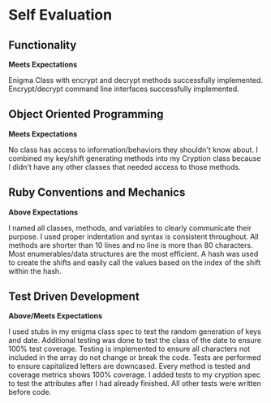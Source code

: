 # Self Evaluation

## Functionality
**Meets Expectations**


Enigma Class with encrypt and decrypt methods successfully implemented. Encrypt/decrypt command line interfaces successfully implemented.

## Object Oriented Programming
**Meets Expectations**


 No class has access to information/behaviors they shouldn't know about. I combined my key/shift generating methods into my Cryption class because I didn't have any other classes that needed access to those methods.

## Ruby Conventions and Mechanics
**Above Expectations**


I named all classes, methods, and variables to clearly communicate their purpose. I used proper indentation and syntax is consistent throughout. All methods are shorter than 10 lines and no line is more than 80 characters. Most enumerables/data structures are the most efficient. A hash was used to create the shifts and easily call the values based on the index of the shift within the hash.

## Test Driven Development
**Above/Meets Expectations**


I used stubs in my enigma class spec to test the random generation of keys and date. Additional testing was done to test the class of the date to ensure 100% test coverage. Testing is implemented to ensure all characters not included in the array do not change or break the code. Tests are performed to ensure capitalized letters are downcased. Every method is tested and coverage metrics shows 100% coverage. I added tests to my cryption spec to test the attributes after I had already finished. All other tests were written before code.

